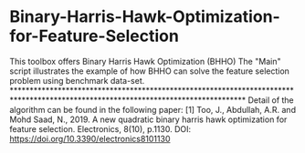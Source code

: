 # Binary-Harris-Hawk-Optimization-for-Feature-Selection
This toolbox offers Binary Harris Hawk Optimization (BHHO)  The "Main" script illustrates the example of how BHHO can solve the feature selection problem using benchmark data-set.  ********************************************************************************************************************************** Detail of the algorithm can be found in the following paper: [1] Too, J., Abdullah, A.R. and Mohd Saad, N., 2019. A new quadratic binary harris hawk optimization for feature selection. Electronics, 8(10), p.1130. DOI: https://doi.org/10.3390/electronics8101130
